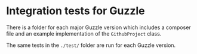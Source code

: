 Integration tests for Guzzle
============================

There is a folder for each major Guzzle version which includes a composer file and an example implementation
of the `GithubProject` class.

The same tests in the `./test/` folder are run for each Guzzle version.
